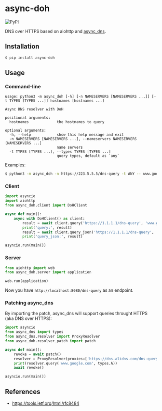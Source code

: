 # async-doh

[![PyPI](https://img.shields.io/pypi/v/async-doh.svg)]()

DNS over HTTPS based on aiohttp and [async_dns](https://github.com/gera2ld/async_dns).

## Installation

```sh
$ pip install async-doh
```

## Usage

### Command-line

```
usage: python3 -m async_doh [-h] [-n NAMESERVERS [NAMESERVERS ...]] [-t TYPES [TYPES ...]] hostnames [hostnames ...]

Async DNS resolver with DoH

positional arguments:
  hostnames             the hostnames to query

optional arguments:
  -h, --help            show this help message and exit
  -n NAMESERVERS [NAMESERVERS ...], --nameservers NAMESERVERS [NAMESERVERS ...]
                        name servers
  -t TYPES [TYPES ...], --types TYPES [TYPES ...]
                        query types, default as `any`
```

Examples:

```sh
$ python3 -m async_doh -n https://223.5.5.5/dns-query -t ANY -- www.google.com
```

### Client

```py
import asyncio
import aiohttp
from async_doh.client import DoHClient

async def main():
    async with DoHClient() as client:
        result = await client.query('https://1.1.1.1/dns-query', 'www.google.com', 'A')
        print('query:', result)
        result = await client.query_json('https://1.1.1.1/dns-query', 'www.google.com', 'A')
        print('query_json:', result)

asyncio.run(main())
```

### Server

```py
from aiohttp import web
from async_doh.server import application

web.run(application)
```

Now you have `http://localhost:8080/dns-query` as an endpoint.

### Patching async_dns

By importing the patch, async_dns will support queries throught HTTPS (aka DNS over HTTPS):

```py
import asyncio
from async_dns import types
from async_dns.resolver import ProxyResolver
from async_doh.resolver_patch import patch

async def main():
    revoke = await patch()
    resolver = ProxyResolver(proxies=['https://dns.alidns.com/dns-query'])
    print(resolver.query('www.google.com', types.A))
    await revoke()

asyncio.run(main())
```

## References

- <https://tools.ietf.org/html/rfc8484>
